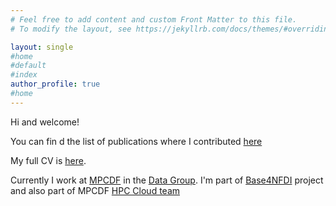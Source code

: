 ```yaml
---
# Feel free to add content and custom Front Matter to this file.
# To modify the layout, see https://jekyllrb.com/docs/themes/#overriding-theme-defaults

layout: single
#home
#default
#index 
author_profile: true
#home 
---
```


Hi and welcome!

You can fin d the list of publications where I contributed [here](/links/)

My full CV is [here](/cv/).

Currently I work at [MPCDF](https://www.mpcdf.mpg.de/) in the [Data Group](). I'm part of [Base4NFDI](https://base4nfdi.de/) project 
and also part of MPCDF [HPC Cloud team](https://docs.mpcdf.mpg.de/doc/cloud/index.html)



